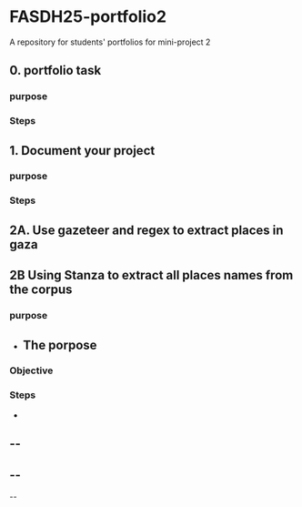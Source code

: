 # FASDH25-portfolio2
A repository for students' portfolios for mini-project 2

## 0. portfolio task 
### purpose 
### Steps 

## 1. Document your project 
### purpose 
### Steps

## 2A. Use gazeteer and regex to extract places in gaza
##


## 2B Using Stanza to extract all places names from the corpus
### purpose 
- The porpose
    -- 
### Objective 
### Steps
-
--
--
--
--
--
